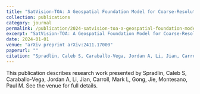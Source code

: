 ```yaml
---
title: "SatVision-TOA: A Geospatial Foundation Model for Coarse-Resolution All-Sky Remote Sensing Imagery"
collection: publications
category: journal
permalink: /publication/2024-satvision-toa-a-geospatial-foundation-model-for-coarse-resolution-all-sky-remote-sensing-imagery
excerpt: "SatVision-TOA: A Geospatial Foundation Model for Coarse-Resolution All-Sky Remote Sensing Imagery by Spradlin, Caleb S et al."
date: 2024-01-01
venue: "arXiv preprint arXiv:2411.17000"
paperurl: ""
citation: "Spradlin, Caleb S, Caraballo-Vega, Jordan A, Li, Jian, Carroll, Mark L, Gong, Jie, Montesano, Paul M (2024). "SatVision-TOA: A Geospatial Foundation Model for Coarse-Resolution All-Sky Remote Sensing Imagery." <i>arXiv preprint arXiv:2411.17000</i>."
---
```


This publication describes research work presented by Spradlin, Caleb S, Caraballo-Vega, Jordan A, Li, Jian, Carroll, Mark L, Gong, Jie, Montesano, Paul M. See the venue for full details.
